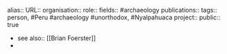 alias::
URL::
organisation::
role::
fields:: #archaeology 
publications:: 
tags:: person, #Peru #archaeology #unorthodox, #Nyalpahuaca 
project::
public:: true
- see also:: [[Brian Foerster]]
-
